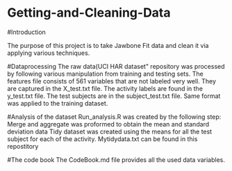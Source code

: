 Getting-and-Cleaning-Data
=========================

#Introduction

The purpose of this project is to take Jawbone Fit data and clean it via applying
various techniques.

#Dataprocessing
The raw data(UCI HAR dataset" repository was processed by following various manipulation
from training and testing sets. The features file consists of 561 variables that are not labeled very well. 
They are captured in the X_test.txt file. The activity labels are found in the y_test.txt file.  The test subjects
are in the subject_test.txt file. Same format was applied to the training dataset.



#Analysis of the dataset
Run_analysis.R was created by the following step:
  Merge and aggregate was proformed to obtain the mean and standard deviation data
  Tidy dataset was created using the means for all the test subject for each of the activity.
  Mytidydata.txt can be found in this repostitory

#The code book
The CodeBook.md file provides all the used data variables.
